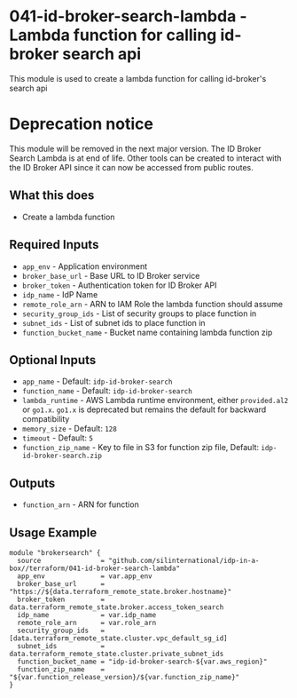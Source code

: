 # 041-id-broker-search-lambda - Lambda function for calling id-broker search api
This module is used to create a lambda function for calling id-broker's search api

# Deprecation notice

This module will be removed in the next major version. The ID Broker Search Lambda is at end of life. Other tools
can be created to interact with the ID Broker API since it can now be accessed from public routes.

## What this does

 - Create a lambda function

## Required Inputs

 - `app_env` - Application environment
 - `broker_base_url` - Base URL to ID Broker service
 - `broker_token` - Authentication token for ID Broker API
 - `idp_name` - IdP Name
 - `remote_role_arn` - ARN to IAM Role the lambda function should assume
 - `security_group_ids` - List of security groups to place function in
 - `subnet_ids` - List of subnet ids to place function in
 - `function_bucket_name` - Bucket name containing lambda function zip
 
## Optional Inputs

 - `app_name` - Default: `idp-id-broker-search`
 - `function_name` - Default: `idp-id-broker-search`
 - `lambda_runtime` - AWS Lambda runtime environment, either `provided.al2` or `go1.x`. `go1.x` is deprecated but remains the default for backward compatibility
 - `memory_size` - Default: `128`
 - `timeout` - Default: `5`
 - `function_zip_name` - Key to file in S3 for function zip file, Default: `idp-id-broker-search.zip`

## Outputs

 - `function_arn` - ARN for function

## Usage Example

```hcl
module "brokersearch" {
  source               = "github.com/silinternational/idp-in-a-box//terraform/041-id-broker-search-lambda"
  app_env              = var.app_env
  broker_base_url      = "https://${data.terraform_remote_state.broker.hostname}"
  broker_token         = data.terraform_remote_state.broker.access_token_search
  idp_name             = var.idp_name
  remote_role_arn      = var.role_arn
  security_group_ids   = [data.terraform_remote_state.cluster.vpc_default_sg_id]
  subnet_ids           = data.terraform_remote_state.cluster.private_subnet_ids
  function_bucket_name = "idp-id-broker-search-${var.aws_region}"
  function_zip_name    = "${var.function_release_version}/${var.function_zip_name}"
}
```
